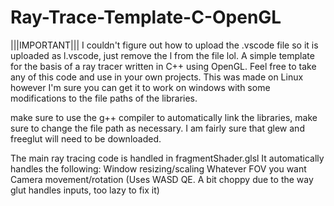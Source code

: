 # Ray-Trace-Template-C-OpenGL
|||IMPORTANT||| I couldn't figure out how to upload the .vscode file so it is uploaded as l.vscode, just remove the l from the file lol.
A simple template for the basis of a ray tracer written in C++ using OpenGL. Feel free to take any of this code and use in your own projects. This was made on Linux however I'm sure you can get it to work on windows with some modifications to the file paths of the libraries. 

make sure to use the g++ compiler to automatically link the libraries, make sure to change the file path as necessary. I am fairly sure that glew and freeglut will need to be downloaded.

The main ray tracing code is handled in fragmentShader.glsl
It automatically handles the following:
  Window resizing/scaling
  Whatever FOV you want
  Camera movement/rotation (Uses WASD QE. A bit choppy due to the way glut handles inputs, too lazy to fix it)
  
